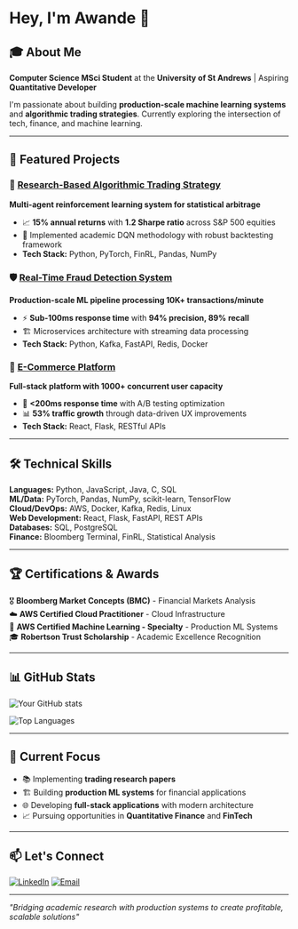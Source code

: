 # Hey, I'm Awande 👋

## 🎓 About Me
**Computer Science MSci Student** at the **University of St Andrews** | Aspiring **Quantitative Developer**

I'm passionate about building **production-scale machine learning systems** and **algorithmic trading strategies**. Currently exploring the intersection of tech, finance, and machine learning.

---

## 🚀 Featured Projects

### 🤖 [Research-Based Algorithmic Trading Strategy](https://github.com/JavaMorant/trading-strategy)
**Multi-agent reinforcement learning system for statistical arbitrage**
- 📈 **15% annual returns** with **1.2 Sharpe ratio** across S&P 500 equities
- 🧠 Implemented academic DQN methodology with robust backtesting framework
- **Tech Stack:** Python, PyTorch, FinRL, Pandas, NumPy

### 🛡️ [Real-Time Fraud Detection System](https://github.com/JavaMorant/fraud-detection)
**Production-scale ML pipeline processing 10K+ transactions/minute**
- ⚡ **Sub-100ms response time** with **94% precision, 89% recall**
- 🏗️ Microservices architecture with streaming data processing
- **Tech Stack:** Python, Kafka, FastAPI, Redis, Docker

### 🛒 [E-Commerce Platform](https://0hrs.co.uk)
**Full-stack platform with 1000+ concurrent user capacity**
- 🚀 **<200ms response time** with A/B testing optimization
- 📊 **53% traffic growth** through data-driven UX improvements
- **Tech Stack:** React, Flask, RESTful APIs

---

## 🛠️ Technical Skills

**Languages:** Python, JavaScript, Java, C, SQL  
**ML/Data:** PyTorch, Pandas, NumPy, scikit-learn, TensorFlow  
**Cloud/DevOps:** AWS, Docker, Kafka, Redis, Linux  
**Web Development:** React, Flask, FastAPI, REST APIs  
**Databases:** SQL, PostgreSQL  
**Finance:** Bloomberg Terminal, FinRL, Statistical Analysis  

---

## 🏆 Certifications & Awards

🎖️ **Bloomberg Market Concepts (BMC)** - Financial Markets Analysis  
☁️ **AWS Certified Cloud Practitioner** - Cloud Infrastructure  
🤖 **AWS Certified Machine Learning - Specialty** - Production ML Systems  
🎓 **Robertson Trust Scholarship** - Academic Excellence Recognition  

---

## 📊 GitHub Stats

![Your GitHub stats](https://github-readme-stats.vercel.app/api?username=JavaMorant&show_icons=true&theme=dark)

![Top Languages](https://github-readme-stats.vercel.app/api/top-langs/?username=JavaMorant&layout=compact&theme=dark)

---

## 🎯 Current Focus
- 📚 Implementing **trading research papers**
- 🏗️ Building **production ML systems** for financial applications  
- 🌐 Developing **full-stack applications** with modern architecture
- 📈 Pursuing opportunities in **Quantitative Finance** and **FinTech**

---

## 📫 Let's Connect

[![LinkedIn](https://img.shields.io/badge/LinkedIn-0077B5?style=for-the-badge&logo=linkedin&logoColor=white)](https://www.linkedin.com/in/awande-d-7515711b1/)
[![Email](https://img.shields.io/badge/Email-D14836?style=for-the-badge&logo=gmail&logoColor=white)](mailto:dibidi.awande@gmail.com)

---

*"Bridging academic research with production systems to create profitable, scalable solutions"*
